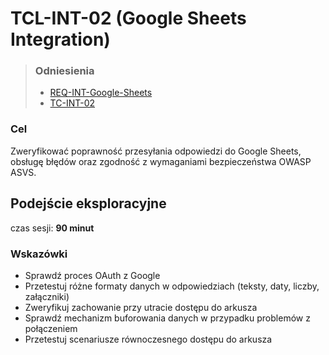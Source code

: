 # TCL-INT-02 (Google Sheets Integration)
> ### Odniesienia
> - [REQ-INT-Google-Sheets](https://github.com/KWAK-testing/Formbricks-tests/blob/main/docs/requirements.md#req-int-google-sheets)
> - [TC-INT-02](https://github.com/KWAK-testing/Formbricks-tests/blob/main/docs/test-cases/high-level/integrations.md#tc-int-02)


### Cel
Zweryfikować poprawność przesyłania odpowiedzi do Google Sheets, obsługę błędów oraz zgodność z wymaganiami bezpieczeństwa OWASP ASVS.

## Podejście eksploracyjne
czas sesji: **90 minut**

### Wskazówki
- Sprawdź proces OAuth z Google
- Przetestuj różne formaty danych w odpowiedziach (teksty, daty, liczby, załączniki)
- Zweryfikuj zachowanie przy utracie dostępu do arkusza
- Sprawdź mechanizm buforowania danych w przypadku problemów z połączeniem
- Przetestuj scenariusze równoczesnego dostępu do arkusza
